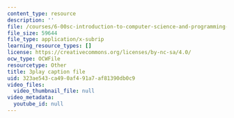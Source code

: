 ```yaml
---
content_type: resource
description: ''
file: /courses/6-00sc-introduction-to-computer-science-and-programming-spring-2011/323ae543ca490af491a7af81390db0c9_K1w2o5i0NGQ.srt
file_size: 59644
file_type: application/x-subrip
learning_resource_types: []
license: https://creativecommons.org/licenses/by-nc-sa/4.0/
ocw_type: OCWFile
resourcetype: Other
title: 3play caption file
uid: 323ae543-ca49-0af4-91a7-af81390db0c9
video_files:
  video_thumbnail_file: null
video_metadata:
  youtube_id: null
---
```

